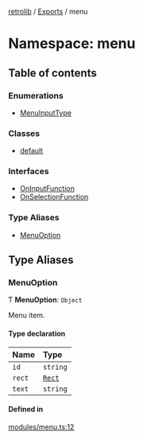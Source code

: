 [retrolib](../README.md) / [Exports](../modules.md) / menu

# Namespace: menu

## Table of contents

### Enumerations

- [MenuInputType](../enums/menu.MenuInputType.md)

### Classes

- [default](../classes/menu.default.md)

### Interfaces

- [OnInputFunction](../interfaces/menu.OnInputFunction.md)
- [OnSelectionFunction](../interfaces/menu.OnSelectionFunction.md)

### Type Aliases

- [MenuOption](menu.md#menuoption)

## Type Aliases

### MenuOption

Ƭ **MenuOption**: `Object`

Menu item.

#### Type declaration

| Name | Type |
| :------ | :------ |
| `id` | `string` |
| `rect` | [`Rect`](../classes/Rect.md) |
| `text` | `string` |

#### Defined in

[modules/menu.ts:12](https://github.com/philbgarner/retrolib/blob/d6d017d/src/modules/menu.ts#L12)
